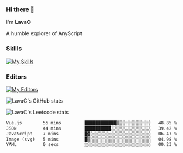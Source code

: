 ### Hi there 👋
I'm **LavaC**

A humble explorer of AnyScript

### Skills
[![My Skills](https://skillicons.dev/icons?i=js,ts,vue,nodejs,nuxtjs,astro,solidjs,tailwind)](https://skillicons.dev)

### Editors
[![My Editors](https://skillicons.dev/icons?i=neovim,vscode)](https://skillicons.dev)

![LavaC's GitHub stats](https://github-readme-stats.vercel.app/api?username=LavaCxx&show_icons=true&theme=synthwave)

![LavaC's Leetcode stats](https://leetcard.jacoblin.cool/LavaC?theme=nord&font=Amiko&ext=activity&site=cn)

<!--START_SECTION:waka-->

```txt
Vue.js        55 mins         ████████████▒░░░░░░░░░░░░   48.85 %
JSON          44 mins         ██████████░░░░░░░░░░░░░░░   39.42 %
JavaScript    7 mins          █▓░░░░░░░░░░░░░░░░░░░░░░░   06.47 %
Image (svg)   5 mins          █▒░░░░░░░░░░░░░░░░░░░░░░░   04.98 %
YAML          0 secs          ░░░░░░░░░░░░░░░░░░░░░░░░░   00.23 %
```

<!--END_SECTION:waka-->
